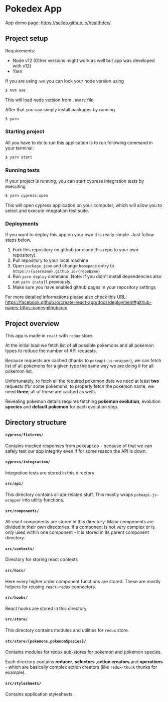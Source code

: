 # Pokedex App

App demo page: https://selleo.github.io/healthdex/

## Project setup

Requirements:

- Node v12 (Other versions might work as well but app was developed with v12)
- Yarn

If you are using `nvm` you can lock your node version using

```bash
$ nvm use
```

This will load node version from `.nvmrc` file.

After that you can simply install packages by running

```bash
$ yarn
```

### Starting project

All you have to do to run this application is to run following command in your terminal:

```bash
$ yarn start
```

### Running tests

If your project is running, you can start cypress integration tests by executing

```bash
$ yarn cypress:open
```

This will open cypress application on your computer, which will allow you to select and execute integration test suite.

### Deployments

If you want to deploy this app on your own it is really simple. Just follow steps below.

1. Fork this repository on github (or clone this repo to your own repository).
2. Pull repository to your local machine
2. Open `package.json` and change `homepage` entry to `https://{username}.github.io/{repoName}`
2. Run `yarn deploy` command. Note: if you didn't install dependencies also run `yarn install` previously.
2. Make sure you have enabled github pages in your repository settings

For more detailed informations please also check this URL:
https://facebook.github.io/create-react-app/docs/deployment#github-pages-https-pagesgithubcom

## Project overview

This app is made in `react` with `redux` store.

At the initial load we fetch list of all possible pokemons and all pokemon types to reduce the number of API requests.

Because requests are cached (thanks to `pokeapi-js-wrapper`), we can fetch list of all pokemons for a given type the same way
we are doing it for all pokemon list.

Unfortunately, to fetch all the required pokemon data we need at least **two** requests (for some pokemons, to properly fetch the pokemon name, we need **three**; all of these are cached as well).

Revealing pokemon details requires fetching **pokemon evolution**, evolution **species** and **default pokemon** for each evolution step.

## Directory structure

#### `cypress/fixtures/`

Contains mocked responses from pokeapi.co - because of that we can safely test our app integrity even if for some reason the API is down.

#### `cypress/integration/`

Integration tests are stored in this directory

#### `src/api/`

This directory contains all api-related stuff. This mostly wraps `pokeapi-js-wrapper` into utility functions.

#### `src/components/`

All react components are stored in this directory. Major components are divided in their own directories.
If a component is not very complex or is only used within one component - it is stored in its parent component directory.

#### `src/contexts/`

Directory for storing react contexts

#### `src/hocs/`

Here every higher order component functions are stored. These are mostly helpers for reusing `react-redux` connectors.

#### `src/hooks/`

React hooks are stored in this directory.

#### `src/store/`

This directory contains modules and utilities for `redux` store.

#### `stc/store/{pokemons,pokemonSpecies}/`

Contains modules for redux sub-stores for pokemon and pokemon species.

Each directory contains **reducer**, **selectors** ,**action creators** and **operations** - which are basically complex action creators (like `redux-thunk` thunks for example).

#### `src/stylesheets/`

Contains application stylesheets.
